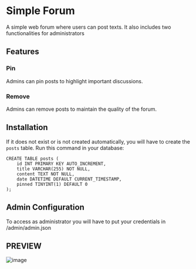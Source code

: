 # Simple Forum

A simple web forum where users can post texts. It also includes two functionalities for administrators

## Features

### Pin
Admins can pin posts to highlight important discussions.

### Remove
Admins can remove posts to maintain the quality of the forum.

## Installation

If it does not exist or is not created automatically, you will have to create the `posts` table. Run this command in your database:

```
CREATE TABLE posts (
    id INT PRIMARY KEY AUTO_INCREMENT,
    title VARCHAR(255) NOT NULL,
    content TEXT NOT NULL,
    date DATETIME DEFAULT CURRENT_TIMESTAMP,
    pinned TINYINT(1) DEFAULT 0
);
```

## Admin Configuration
To access as administrator you will have to put your credentials in /admin/admin.json


## PREVIEW
![image](https://github.com/user-attachments/assets/c701aa72-a0d0-4871-a59e-95999d33dd91)

